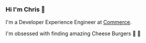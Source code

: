 ### Hi I'm Chris :wave:
I'm a Developer Experience Engineer at [Commerce](https://www.commerce.com).

I'm obsessed with finding amazing Cheese Burgers 🍔 🤤
<!---
chris-nowicki/chris-nowicki is a ✨ special ✨ repository because its `README.md` (this file) appears on your GitHub profile.
You can click the Preview link to take a look at your changes.
--->
